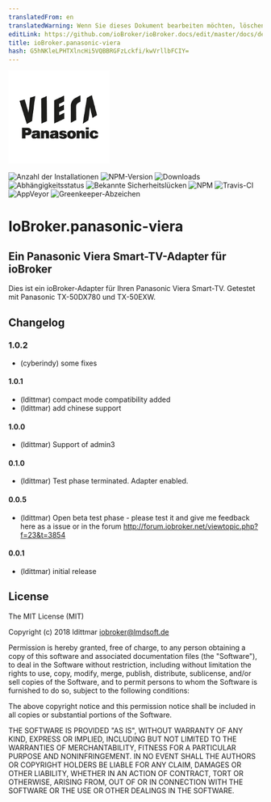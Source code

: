 ```yaml
---
translatedFrom: en
translatedWarning: Wenn Sie dieses Dokument bearbeiten möchten, löschen Sie bitte das Feld "translationsFrom". Andernfalls wird dieses Dokument automatisch erneut übersetzt
editLink: https://github.com/ioBroker/ioBroker.docs/edit/master/docs/de/adapterref/iobroker.panasonic-viera/README.md
title: ioBroker.panasonic-viera
hash: G5hNKleLPHTXlncHi5VQBBRGFzLckfi/kwVrllbFCIY=
---
```

![Logo](../../../en/adapterref/iobroker.panasonic-viera/admin/panasonic-viera.png)

![Anzahl der Installationen](http://iobroker.live/badges/panasonic-viera-stable.svg)
![NPM-Version](http://img.shields.io/npm/v/iobroker.panasonic-viera.svg)
![Downloads](https://img.shields.io/npm/dm/iobroker.panasonic-viera.svg)
![Abhängigkeitsstatus](https://img.shields.io/david/iobroker-community-adapters/iobroker.panasonic-viera.svg)
![Bekannte Sicherheitslücken](https://snyk.io/test/github/iobroker-community-adapters/ioBroker.panasonic-viera/badge.svg)
![NPM](https://nodei.co/npm/iobroker.panasonic-viera.png?downloads=true)
![Travis-CI](http://img.shields.io/travis/iobroker-community-adapters/ioBroker.panasonic-viera/master.svg)
![AppVeyor](https://ci.appveyor.com/api/projects/status/github/iobroker-community-adapters/ioBroker.panasonic-viera?branch=master&svg=true)
![Greenkeeper-Abzeichen](https://badges.greenkeeper.io/iobroker-community-adapters/ioBroker.panasonic-viera.svg)

# IoBroker.panasonic-viera
## Ein Panasonic Viera Smart-TV-Adapter für ioBroker
Dies ist ein ioBroker-Adapter für Ihren Panasonic Viera Smart-TV. Getestet mit Panasonic TX-50DX780 und TX-50EXW.

## Changelog

### 1.0.2
* (cyberindy) some fixes

#### 1.0.1
* (ldittmar) compact mode compatibility added
* (ldittmar) add chinese support

#### 1.0.0
* (ldittmar) Support of admin3

#### 0.1.0
* (ldittmar) Test phase terminated. Adapter enabled.

#### 0.0.5
* (ldittmar) Open beta test phase - please test it and give me feedback here as a issue or in the forum http://forum.iobroker.net/viewtopic.php?f=23&t=3854

#### 0.0.1
* (ldittmar) initial release

## License
The MIT License (MIT)

Copyright (c) 2018 ldittmar <iobroker@lmdsoft.de>

Permission is hereby granted, free of charge, to any person obtaining a copy
of this software and associated documentation files (the "Software"), to deal
in the Software without restriction, including without limitation the rights
to use, copy, modify, merge, publish, distribute, sublicense, and/or sell
copies of the Software, and to permit persons to whom the Software is
furnished to do so, subject to the following conditions:

The above copyright notice and this permission notice shall be included in
all copies or substantial portions of the Software.

THE SOFTWARE IS PROVIDED "AS IS", WITHOUT WARRANTY OF ANY KIND, EXPRESS OR
IMPLIED, INCLUDING BUT NOT LIMITED TO THE WARRANTIES OF MERCHANTABILITY,
FITNESS FOR A PARTICULAR PURPOSE AND NONINFRINGEMENT. IN NO EVENT SHALL THE
AUTHORS OR COPYRIGHT HOLDERS BE LIABLE FOR ANY CLAIM, DAMAGES OR OTHER
LIABILITY, WHETHER IN AN ACTION OF CONTRACT, TORT OR OTHERWISE, ARISING FROM,
OUT OF OR IN CONNECTION WITH THE SOFTWARE OR THE USE OR OTHER DEALINGS IN
THE SOFTWARE.